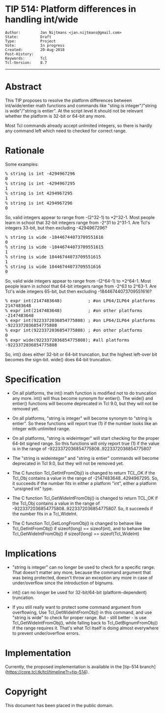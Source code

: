 # TIP 514: Platform differences in handling int/wide
	Author:         Jan Nijtmans <jan.nijtmans@gmail.com>
	State:          Draft
	Type:           Project
	Vote:           In progress
	Created:        20-Aug-2018
	Post-History:   
	Keywords:       Tcl
	Tcl-Version:	8.7
-----

# Abstract

This TIP proposes to resolve the platform differences between int/wide/entier math functions and commands like "sting is integer"/"string is wide"/"string is entier".
At the script level it should not be relevant whether the platform is 32-bit or 64-bit any more.

Most Tcl commands already accept unlimited integers, so there is hardly any command left which need to checked for correct range.

# Rationale

Some examples:

<pre>
% string is int -4294967296
0
% string is int -4294967295
1
% string is int 4294967295
1
% string is int 4294967296
0
</pre>

So, valid integers appear to range from -(2^32-1) to +2^32-1.  Most people learn in school that 32-bit integers range from -2^31 to 2^31-1. Are Tcl's integers 33-bit, but then excluding -4294967296?

<pre>
% string is wide -18446744073709551616
0
% string is wide -18446744073709551615
1
% string is wide 18446744073709551615
1
% string is wide 18446744073709551616
0
</pre>

So, valid wide integers appear to range from -(2^64-1) to +2^64-1.  Most people learn in school that 64-bit integers range from -2^63 to 2^63-1. Are Tcl's wide integers 65-bit, but then excluding -18446744073709551616?


<pre>
% expr int(2147483648)          ; #on LP64/ILP64 platforms
2147483648
% expr int(2147483648)          ; #on other platforms
-2147483648
% expr int(9223372036854775808) ; #on LP64/ILP64 platforms
-9223372036854775808
% expr int(9223372036854775808) ; #on other platforms
0
% expr wide(9223372036854775808); #all platforms
-9223372036854775808
</pre>

So, int() does either 32-bit or 64-bit truncation, but the highest left-over bit becomes the sign-bit. wide() does 64-bit truncation.

# Specification

 * On all platforms, the int() math function is modified not to do truncation any more.
   int() will thus become synonym for entier(). The wide() and entier() functions will become deprecated in Tcl 9.0, but they will not be removed yet.

 * On all platforms, "string is integer" will become synonym to "string is entier".
   So these functions will report true (1) if the number looks like an integer with unlimited range.

 * On all platforms, "string is wideinteger" will start checking for the proper 64-bit signed range.
   So this functions will only report true (1) if the value is in the range of -9223372036854775808..9223372036854775807

 * The "string is wideinteger" and "string is entier" commands will become deprecated in Tcl 9.0, but they will not be removed yet.

 * The C function Tcl\_GetIntFromObj() is changed to return TCL\_OK if the Tcl\_Obj contains a value in the range of -2147483648..4294967295. So,
   it succeeds if the number fits in either a platform "int", either a platform "unsigned int" type.

 * The C function Tcl\_GetWideIntFromObj() is changed to return TCL\_OK if the Tcl\_Obj contains a value in the range of -9223372036854775808..9223372036854775807.
   So, it succeeds if the number fits in a Tcl\_WideInt.

 * The C function Tcl\_GetLongFromObj() is changed to behave like Tcl\_GetIntFromObj() if sizeof(long) == sizeof(int), and to behave like Tcl\_GetWideIntFromObj() if sizeof(long) == sizeof(Tcl_WideInt)

# Implications

 * "string is integer" can no longer be used to check for a specific range.
   That doesn't matter any more, because the command argument that was being protected, doesn't throw an exception any more in case of under/overflow since the introduction of bignums.

 * int() can no longer be used for 32-bit/64-bit (platform-dependent) truncation.

 * If you still really want to protect some command argument from overflowing, Use Tcl\_GetWideIntFromObj() in this command, and use "string is wide" to check for proper range.
   But - still better - is use Tcl\_GetWideIntFromObj(), while falling back to Tcl\_GetBignumFromObj() if the range requires it.
   That's what Tcl itself is doing almost everywhere to prevent under/overflow errors.

# Implementation

Currently, the proposed implementation is available in the [tip-514 branch]
(https://core.tcl.tk/tcl/timeline?r=tip-514).

# Copyright

This document has been placed in the public domain.
